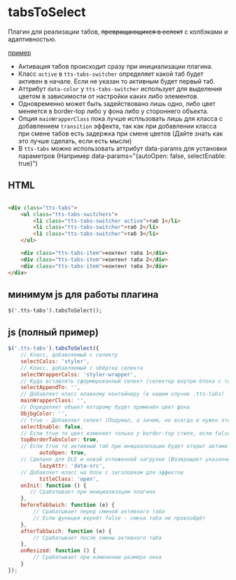 # tabsToSelect
Плагин для реализации табов, ~~превращающихся в селект~~ с колбэками и адаптивностью.

[пример](https://codepen.io/teramoune/full/zXEZax)

 - Активация табов происходит сразу при инициализации плагина.
 - Класс `active` в `tts-tabs-switcher` определяет какой таб будет активен в начале. Если не указан то активным будет первый таб.
 - Аттрибут `data-color` у `tts-tabs-switcher` использует для выделения цветом в зависимости от настройки каких либо элементов.
 - Одновременно может быть задействовано лишь одно, либо цвет меняется в border-top либо у фона либо у стороннего объекта.
 - Опция `mainWrapperClass` пока лучше испльзовать лишь для класса с добавлением `transition` эффекта, так как при добавлении класса
при смене табов есть задержка при смене цветов (Дайте знать как это лучше сделать, если есть мысли)
 - В `tts-tabs` можно использовать аттрибут data-params для установки параметров (Например data-params="{autoOpen: false, selectEnable: true}")

## HTML
```html

<div class="tts-tabs">
    <ul class="tts-tabs-switchers">
        <li class="tts-tabs-switcher active">таб 1</li>
        <li class="tts-tabs-switcher">таб 2</li>
        <li class="tts-tabs-switcher">таб 3</li>
    </ul>

    <div class="tts-tabs-item">контент таба 1</div>      
    <div class="tts-tabs-item">контент таба 2</div> 
    <div class="tts-tabs-item">контент таба 3</div> 
</div>
```

## минимум js для работы плагина 
`$('.tts-tabs').tabsToSelect();`

## js (полный пример)
```js
$('.tts-tabs').tabsToSelect({
    // Класс, добавляемый с селекту
    selectCalss: 'styler', 
    // Класс, добавляемый с обёртке селекта
    selectWrapperCalss: 'styler-wrapper', 
    // Куда вставлять сформированный селект (селектор внутри блока с табами)
    selectAppendTo: '',
    // Добавляет класс клавному контейнеру (в нашем случае .tts-tabs)
    mainWrapperClass: '',
    // Определяет объект которому будет применён цвет фона
    ObjbgColor: '',
    // true - Добавляет селект (Подумал, а зачем, не всегда и нужен этот селект)
    selectEnable: false,
    // Если true то цвет изменяет только у border-top стиля, если false то цвет меняет у фона
    topBorderTabsColor: true,
    // Если true то активный таб при инициализации будет открыт автоматически
		  autoOpen: true,
    // Сделано для DLE и новой отложенной загрузке (Возвращает указанный аттрибут в нормальный)
		  lazyAttr: 'data-src',
    // Добавляет класс на блок с заголовком для эффектов
		  titleClass: 'open',    
    onInit: function () {
       // Срабатывает при инициализации плагина
    },
    beforeTabSwich: function (e) {
        // Срабатывает перед сменой активного таба
        // Если функция вернёт false - смена таба не произойдёт
    },
    afterTabSwich: function (e) {
        // Срабатывает после смены активного таба
    },
    onResized: function () {
        // Срабатывает при изменении размера окна
    }
});
```

